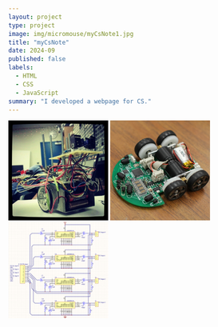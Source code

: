 ```yaml
---
layout: project
type: project
image: img/micromouse/myCsNote1.jpg
title: "myCsNote"
date: 2024-09
published: false
labels:
  - HTML
  - CSS
  - JavaScript
summary: "I developed a webpage for CS."
---
```


<div class="text-center p-4">
  <img width="200px" src="../img/micromouse/micromouse-robot.png" class="img-thumbnail" >
  <img width="200px" src="../img/micromouse/micromouse-robot-2.jpg" class="img-thumbnail" >
  <img width="200px" src="../img/micromouse/micromouse-circuit.png" class="img-thumbnail" >
</div>
